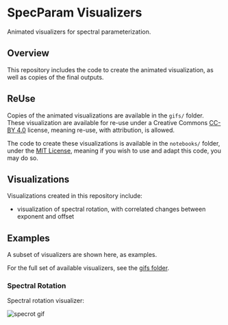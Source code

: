 # SpecParam Visualizers

Animated visualizers for spectral parameterization.

## Overview

This repository includes the code to create the animated visualization, as well as copies of the final outputs.

## ReUse

Copies of the animated visualizations are available in the `gifs/` folder.
These visualization are available for re-use under a Creative Commons
[CC-BY 4.0](https://creativecommons.org/licenses/by/4.0/)
license, meaning re-use, with attribution, is allowed.

The code to create these visualizations is available in the `notebooks/` folder, under the
[MIT License](https://github.com/TomDonoghue/SigViz/blob/main/notebooks/LICENSE),
meaning if you wish to use and adapt this code, you may do so.

## Visualizations

Visualizations created in this repository include:
- visualization of spectral rotation, with correlated changes between exponent and offset

## Examples

A subset of visualizers are shown here, as examples.

For the full set of available visualizers, see the
[gifs folder](https://github.com/fooof-tools/Visualizers/tree/main/gifs).

### Spectral Rotation

Spectral rotation visualizer:

![specrot gif](/gifs/specrot.gif)

